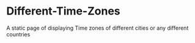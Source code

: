 # Different-Time-Zones
 A static page of displaying Time zones of different cities or any different countries
